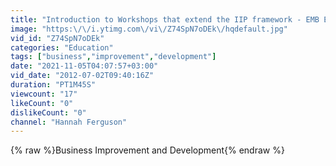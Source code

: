 ```yaml
---
title: "Introduction to Workshops that extend the IIP framework - EMB Excellence Ltd"
image: "https:\/\/i.ytimg.com\/vi\/Z74SpN7oDEk\/hqdefault.jpg"
vid_id: "Z74SpN7oDEk"
categories: "Education"
tags: ["business","improvement","development"]
date: "2021-11-05T04:07:57+03:00"
vid_date: "2012-07-02T09:40:16Z"
duration: "PT1M45S"
viewcount: "17"
likeCount: "0"
dislikeCount: "0"
channel: "Hannah Ferguson"
---
```

{% raw %}Business Improvement and Development{% endraw %}

